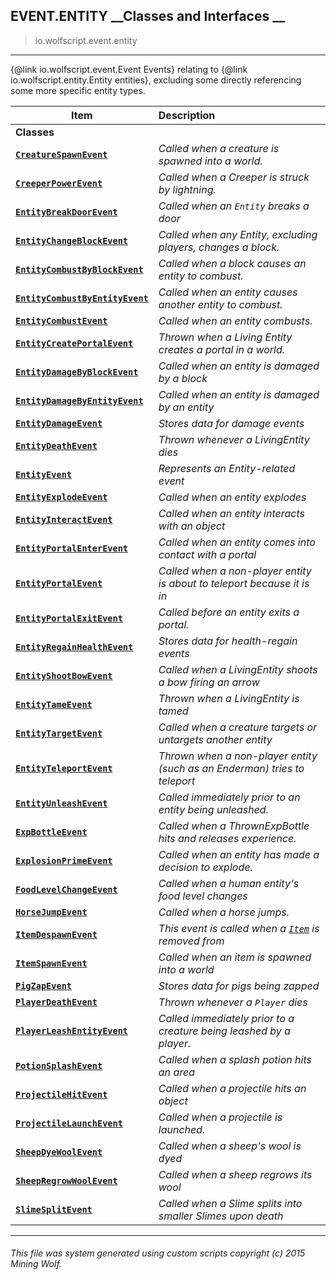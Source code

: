 ## EVENT.ENTITY __Classes and Interfaces __

>io.wolfscript.event.entity

---

{@link io.wolfscript.event.Event Events} relating to {@link io.wolfscript.entity.Entity entities}, excluding some directly referencing some more specific entity types.

Item | Description   
--- | :--- 
__Classes__|
__[`CreatureSpawnEvent`](CreatureSpawnEvent.md)__ | _Called when a creature is spawned into a world._ 
__[`CreeperPowerEvent`](CreeperPowerEvent.md)__ | _Called when a Creeper is struck by lightning._ 
__[`EntityBreakDoorEvent`](EntityBreakDoorEvent.md)__ | _Called when an `Entity` breaks a door_ 
__[`EntityChangeBlockEvent`](EntityChangeBlockEvent.md)__ | _Called when any Entity, excluding players, changes a block._ 
__[`EntityCombustByBlockEvent`](EntityCombustByBlockEvent.md)__ | _Called when a block causes an entity to combust._ 
__[`EntityCombustByEntityEvent`](EntityCombustByEntityEvent.md)__ | _Called when an entity causes another entity to combust._ 
__[`EntityCombustEvent`](EntityCombustEvent.md)__ | _Called when an entity combusts._ 
__[`EntityCreatePortalEvent`](EntityCreatePortalEvent.md)__ | _Thrown when a Living Entity creates a portal in a world._ 
__[`EntityDamageByBlockEvent`](EntityDamageByBlockEvent.md)__ | _Called when an entity is damaged by a block_ 
__[`EntityDamageByEntityEvent`](EntityDamageByEntityEvent.md)__ | _Called when an entity is damaged by an entity_ 
__[`EntityDamageEvent`](EntityDamageEvent.md)__ | _Stores data for damage events_ 
__[`EntityDeathEvent`](EntityDeathEvent.md)__ | _Thrown whenever a LivingEntity dies_ 
__[`EntityEvent`](EntityEvent.md)__ | _Represents an Entity-related event_ 
__[`EntityExplodeEvent`](EntityExplodeEvent.md)__ | _Called when an entity explodes_ 
__[`EntityInteractEvent`](EntityInteractEvent.md)__ | _Called when an entity interacts with an object_ 
__[`EntityPortalEnterEvent`](EntityPortalEnterEvent.md)__ | _Called when an entity comes into contact with a portal_ 
__[`EntityPortalEvent`](EntityPortalEvent.md)__ | _Called when a non-player entity is about to teleport because it is in_ 
__[`EntityPortalExitEvent`](EntityPortalExitEvent.md)__ | _Called before an entity exits a portal._ 
__[`EntityRegainHealthEvent`](EntityRegainHealthEvent.md)__ | _Stores data for health-regain events_ 
__[`EntityShootBowEvent`](EntityShootBowEvent.md)__ | _Called when a LivingEntity shoots a bow firing an arrow_ 
__[`EntityTameEvent`](EntityTameEvent.md)__ | _Thrown when a LivingEntity is tamed_ 
__[`EntityTargetEvent`](EntityTargetEvent.md)__ | _Called when a creature targets or untargets another entity_ 
__[`EntityTeleportEvent`](EntityTeleportEvent.md)__ | _Thrown when a non-player entity (such as an Enderman) tries to teleport_ 
__[`EntityUnleashEvent`](EntityUnleashEvent.md)__ | _Called immediately prior to an entity being unleashed._ 
__[`ExpBottleEvent`](ExpBottleEvent.md)__ | _Called when a ThrownExpBottle hits and releases experience._ 
__[`ExplosionPrimeEvent`](ExplosionPrimeEvent.md)__ | _Called when an entity has made a decision to explode._ 
__[`FoodLevelChangeEvent`](FoodLevelChangeEvent.md)__ | _Called when a human entity's food level changes_ 
__[`HorseJumpEvent`](HorseJumpEvent.md)__ | _Called when a horse jumps._ 
__[`ItemDespawnEvent`](ItemDespawnEvent.md)__ | _This event is called when a [`Item`](../../entity/Item.md) is removed from_ 
__[`ItemSpawnEvent`](ItemSpawnEvent.md)__ | _Called when an item is spawned into a world_ 
__[`PigZapEvent`](PigZapEvent.md)__ | _Stores data for pigs being zapped_ 
__[`PlayerDeathEvent`](PlayerDeathEvent.md)__ | _Thrown whenever a `Player` dies_ 
__[`PlayerLeashEntityEvent`](PlayerLeashEntityEvent.md)__ | _Called immediately prior to a creature being leashed by a player._ 
__[`PotionSplashEvent`](PotionSplashEvent.md)__ | _Called when a splash potion hits an area_ 
__[`ProjectileHitEvent`](ProjectileHitEvent.md)__ | _Called when a projectile hits an object_ 
__[`ProjectileLaunchEvent`](ProjectileLaunchEvent.md)__ | _Called when a projectile is launched._ 
__[`SheepDyeWoolEvent`](SheepDyeWoolEvent.md)__ | _Called when a sheep's wool is dyed_ 
__[`SheepRegrowWoolEvent`](SheepRegrowWoolEvent.md)__ | _Called when a sheep regrows its wool_ 
__[`SlimeSplitEvent`](SlimeSplitEvent.md)__ | _Called when a Slime splits into smaller Slimes upon death_ 



---



###### This file was system generated using custom scripts copyright (c) 2015 Mining Wolf.
	

